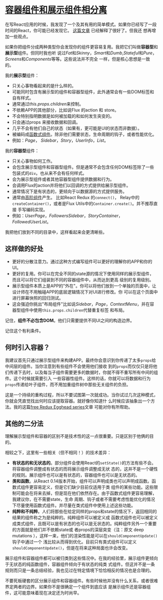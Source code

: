# [容器组件和展示组件相分离](https://medium.com/@dan_abramov/smart-and-dumb-components-7ca2f9a7c7d0)

在写React应用的时候，我发现了一个及其有用的简单模式。如果你已经写了一段时间的React，你可能已经发现它。
[这篇文章](https://medium.com/@learnreact/container-components-c0e67432e005) 已经解释了很好了。但我还
想再增加一些观点。

如果你把组件分成两种类型你会发现你的组件更容易复用。我把它们叫做**容器型**和**展示型**组件。但同时我也听
说过*Fat*和*Skinny*，*Smart*和*Dumb*,*Stateful*和*Pure*，*Screens*和*Components*等等。这些说法并不完全
一样，但是核心思想是一致的。

我的**展示型**组件：

- 只关心事物看起来的是什么样的。
- 可能同时包含有展示型的组件和容器型组件，此外通常会有一些DOM标签和自有样式。
- 通常通过*this.props.children*来控制。
- 不依赖APP的其他部分，比如说Flux 的action 和 store。
- 不会特别指明数据是如何被加载的和如何发生突变的。
- 只会通过props 来接收数据和回调。
- 几乎不会有他们自己的状态（如果有，更可能是UI的状态而非数据）。
- 被编码成[函数式组件](https://facebook.github.io/react/blog/2015/10/07/react-v0.14.html#stateless-functional-components)。除非他们需要状态，生命周期的钩子，或者性能优化。
- 例如：*Page*， *Sidebar*，*Story*，*UserInfo*，*List*。

我的**容器型**组件：

- 只关心事物如何工作。
- 会包含展示型组件和容器型组件。但是通常不会包含任何DOM标签除了一些包装式的`div`。也从来不会有任何样式。
- 会为展示型组件或者其他容器型组件提供数据和行为。
- 会调用Flux的action并将他们以回调的方式提供给展示型组件。
- 通常情况下是有状态的，更倾向于以数据源的方式提供服务。
- 通常由[高阶组件](https://medium.com/@dan_abramov/mixins-are-dead-long-live-higher-order-components-94a0d2f9e750)产生。
  比如React Redux 的`connect()`， Relay中的`createContainer()`，或者是Flux Utils中的`Container.create()`。并不推荐直接
  手写编码实现。
- 例如：*UserPage*，*FollowersSidebar*，*StoryContainer*，*FollowedUserList*。

我把他们放到不同的目录中，这样看起来会更清晰些。

## 这样做的好处

- 更好的分散注意力。通过这种方式编写组件可以更好的理解你的APP和你的UI。
- 更好的复用。你可以在完全不同的state源的情况下使用同样的展示型组件，而且可以将它们组装到不同的容器组件中，从而达到更高
  级别的复用级别。
- 展示型组件本质上是APP的"外在"。你可以将他们放到一个单独的页面中，让设计师在不用触碰APP的底层逻辑情况下对UI进行修改。你
  可以在这个页面中进行屏幕快照的回归测试。
- 这会强迫你挑出"布局组件"比如说*Sidebar*，*Page*，*ContextMenu*，并在容器型组件中使用`this.props.children`代替重复标签
  和布局。

记住，**组件不必包含DOM**。他们只需要提供不同UI之间的构造边界。

记住这个有利条件。

## 何时引入容器？

我建议首先只通过展示型组件来构建APP。最终你会意识到你传递了太多`props`给中间层的组件。当你注意到有些组件不会使用他们接收
到的`props`而仅仅只是将他们传递下去时，以及每当子组件需要更多的数据时，你就不得不重写所有中间的组件。这个时候就需要引入
一些容器性组件。这样的话，你就可以将数据和行为`props`传递给叶子组件，而不用加重组件树中那些无关组件的负担。

这是一个持续的重构过程，所以不要试图第一次就成功。当你试过几次这种模式，你就会凭直觉找出何时应该提取容器。就好像你知道什
么时候应该抽象出一个方法。我的这篇[free Redux Egghead series](https://egghead.io/courses/getting-started-with-redux)文章
可能对你有所帮助。

## 其他的二分法

理解展示型组件和容器的区别不是技术性的这一点很重要。只是区别于他俩的目的。

相较之下，这里有一些相关（但不相同！）的技术差异：

- **有状态的和无状态的**。部分组件会使用React的`setState()`的方法有些不会。将容器组件调整成有状态的而将展示组件调整成无状
  态的，这并不是一个硬性的规则。展示组件也可以是有状态的，容器组件也可以是无状态的。
- **类和函数**。从React 0.14版本开始，组件可以声明成类也可以声明成函数。函数式组件更容易定义，但是它们缺少目前仅适用于类
  组件的某些功能。这些限制可能会在将来去掉，但是现在他们依然存在。由于函数式组件更容易理解，我建议你，在不需要state，生命
  周期、钩子或者不需要考虑性能优化的情况下尽量使用函数式组件。并尽量在类式组件中使用上述这些功能。
- **纯粹和不纯粹**。人们将那些在给定同样的props和state的情况下，返回相同的结果的组件称之为是纯粹的。纯粹组件可以被定义成
  函数式组件也可以被定义成类式组件，且既可以是有状态的也可以是无状态的。纯粹组件另外一个重要的方面就是他们并不依赖state或
  者props的深层突变（注：原文 deep mutations ），这样一来，他们的渲染性能是可以在`shouldComponentUpdate()`钩子中通过一个
  浅比较从而得到优化。目前只有类式组件可以定义`shouldComponentUpdate()`，但是在将来这种局面也许会改变。

展示组件和容器组件都可以被归类到这些情况中。在我的经验里，展示组件更倾向于无状态的纯函数组件，容器组件倾向于有状态的纯类
式组件。但这并不是一条规则而只是一条总结经验，我也见过在特定情境下恰恰相反的情况也是合理的。

不要死板硬套的区分展示组件和容器组件。有些时候他并没有什么关系，或者很难界定两者的边界。如果你不是很确定一个组件到底应该
是展示组件还是容器组件，这可能意味着现在决定还为时尚早。

